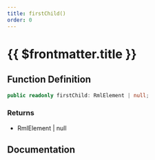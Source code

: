 ```yaml
---
title: firstChild()
order: 0
---
```


# {{ $frontmatter.title }}

## Function Definition

```ts
public readonly firstChild: RmlElement | null;
```

### Returns

* RmlElement | null

## Documentation

<!--@include: ./parts/firstChild.md-->
